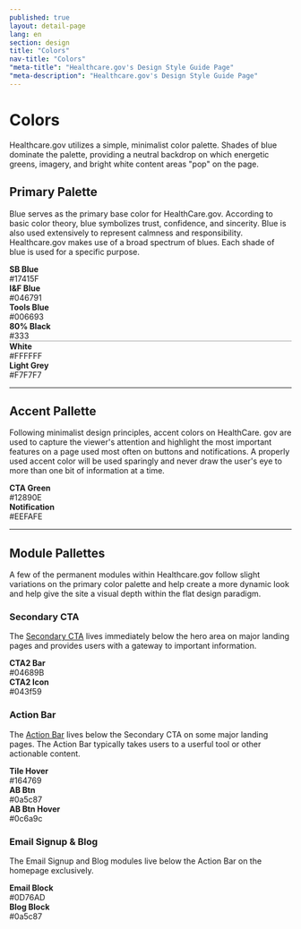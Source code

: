 ```yaml
---
published: true
layout: detail-page
lang: en
section: design
title: "Colors"
nav-title: "Colors"
"meta-title": "Healthcare.gov's Design Style Guide Page"
"meta-description": "Healthcare.gov's Design Style Guide Page"
---
```


# Colors

<div class="intro">
Healthcare.gov utilizes a simple, minimalist color palette. Shades of blue dominate the palette, providing a neutral backdrop on which energetic greens, imagery, and bright white content areas "pop" on the page.
</div>

<div class="hr"></div>

## Primary Palette

Blue serves as the primary base color for HealthCare.gov. According to basic color theory, blue symbolizes trust, confidence, and sincerity. Blue is also used extensively to represent calmness and responsibility. Healthcare.gov makes use of a broad spectrum of blues. Each shade of blue is used for a specific purpose.

<div class="row adjust-margin-top">
	<div class="col-xs-6 col-md-3">
		<div style="background:#17415F;" class="circle pull-left"></div>
		<div class="description">
			<strong>SB Blue</strong> <br />
			#17415F
		</div>
	</div>
	<div class="col-xs-6 col-md-3">
		<div style="background:#046791;" class="circle pull-left"></div>
		<div class="description">
			<strong>I&amp;F Blue</strong> <br />
			#046791
		</div>
	</div>
	<div class="col-xs-6 col-md-3">
		<div style="background:#006693;" class="circle pull-left"></div>
		<div class="description">
			<strong>Tools Blue</strong> <br />
			#006693
		</div>
	</div>

</div>

<div class="row">
	<div class="col-xs-6 col-md-3">
		<div style="background:#333;" class="circle pull-left"></div>
		<div class="description">
			<strong>80% Black</strong> <br />
			#333
		</div>
	</div>
	<div class="col-xs-6 col-md-3">
		<div style="background:#FFFFFF;border:1px solid #ccc;" class="circle pull-left"></div>
		<div class="description">
			<strong>White</strong> <br />
			#FFFFFF
		</div>
	</div>
	<div class="col-xs-6 col-md-3">
		<div style="background:#F7F7F7;" class="circle pull-left"></div>
		<div class="description">
			<strong>Light Grey</strong> <br />
			#F7F7F7
		</div>
	</div>
</div>

<hr class="adjust-margin-top">

## Accent Pallette

Following minimalist design principles, accent colors on HealthCare. gov are used to capture the viewer's attention and highlight the most important features on a page used most often on buttons and notifications. A properly used accent color will be used sparingly and never draw the user's eye to more than one bit of information at a time.

<div class="row adjust-margin-top">
	<div class="col-xs-6 col-md-3">
		<div style="background:#12890E;" class="circle pull-left"></div>
		<div class="description">
			<strong>CTA Green</strong> <br />
			#12890E
		</div>
	</div>
	<div class="col-xs-6 col-md-4">
		<div style="background:#EEFAFE;" class="circle pull-left"></div>
		<div class="description">
			<strong>Notification</strong> <br />
			#EEFAFE
		</div>
	</div>
</div>

<hr class="adjust-margin-top">

## Module Pallettes

A few of the permanent modules within Healthcare.gov follow slight variations on the primary color palette and help create a more dynamic look and help give the site a visual depth within the flat design paradigm.

### Secondary CTA

The [Secondary CTA](#) lives immediately below the hero area on major landing pages and provides users with a gateway to important information.</p>

<div class="row adjust-margin-top">
	<div class="col-xs-6 col-md-3">
		<div style="background:#04689B;" class="circle pull-left"></div>
		<div class="description">
			<strong>CTA2 Bar</strong> <br />
			#04689B
		</div>
	</div>
	<div class="col-xs-6 col-md-3">
		<div style="background:#043f59;" class="circle pull-left"></div>
		<div class="description">
			<strong>CTA2 Icon</strong> <br />
			#043f59
		</div>
	</div>
</div>

### Action Bar

<p>The <a href="#">Action Bar</a> lives below the Secondary CTA on some major landing pages. The Action Bar typically takes users to a userful tool or other actionable content.</p>

<div class="row adjust-margin-top">
	<div class="col-xs-6 col-md-3">
		<div style="background:#164769;" class="circle pull-left"></div>
		<div class="description">
			<strong>Tile Hover</strong> <br />
			#164769
		</div>
	</div>
	<div class="col-xs-6 col-md-3">
		<div style="background:#0a5c87;" class="circle pull-left"></div>
		<div class="description">
			<strong>AB Btn</strong> <br />
			#0a5c87
		</div>
	</div>
	<div class="col-xs-6 col-md-3">
		<div style="background:#0c6a9c;" class="circle pull-left"></div>
		<div class="description">
			<strong>AB Btn Hover</strong> <br />
			#0c6a9c
		</div>
	</div>
</div>

### Email Signup &amp; Blog

<p>The Email Signup and Blog modules live below the Action Bar on the homepage exclusively.</p>

<div class="row adjust-margin-top">
	<div class="col-xs-6 col-md-3">
		<div style="background:#0D76AD;" class="circle pull-left"></div>
		<div class="description">
			<strong>Email Block</strong> <br />
			#0D76AD
		</div>
	</div>
	<div class="col-xs-6 col-md-3">
		<div style="background:#0a5c87;" class="circle pull-left"></div>
		<div class="description">
			<strong>Blog Block</strong> <br />
			#0a5c87
		</div>
	</div>
</div>
